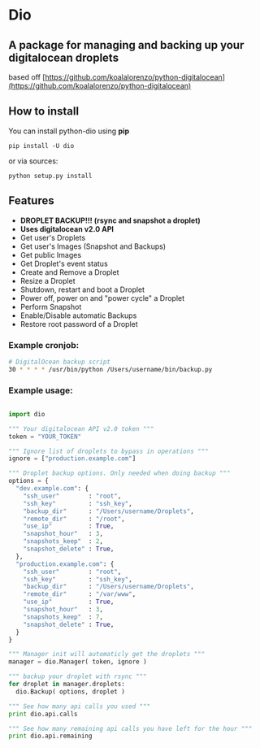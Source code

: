 # Dio
## A package for managing and backing up your digitalocean droplets
based off [https://github.com/koalalorenzo/python-digitalocean](https://github.com/koalalorenzo/python-digitalocean)


## How to install

You can install python-dio using **pip**

    pip install -U dio

or via sources:

    python setup.py install


## Features
* **DROPLET BACKUP!!! (rsync and snapshot a droplet)**
* **Uses digitalocean v2.0 API**
* Get user's Droplets
* Get user's Images (Snapshot and Backups)
* Get public Images
* Get Droplet's event status
* Create and Remove a Droplet
* Resize a Droplet
* Shutdown, restart and boot a Droplet
* Power off, power on and "power cycle" a Droplet
* Perform Snapshot
* Enable/Disable automatic Backups
* Restore root password of a Droplet


### Example cronjob:

```sh
# DigitalOcean backup script
30 * * * * /usr/bin/python /Users/username/bin/backup.py
```

### Example usage:

```python

import dio

""" Your digitalocean API v2.0 token """
token = "YOUR_TOKEN"

""" Ignore list of droplets to bypass in operations """
ignore = ["production.example.com"]

""" Droplet backup options. Only needed when doing backup """
options = {
  "dev.example.com": {
    "ssh_user"        : "root",
    "ssh_key"         : "ssh_key",
    "backup_dir"      : "/Users/username/Droplets",
    "remote_dir"      : "/root",
    "use_ip"          : True,
    "snapshot_hour"   : 3,
    "snapshots_keep"  : 2,
    "snapshot_delete" : True,
  },
  "production.example.com": {
    "ssh_user"        : "root",
    "ssh_key"         : "ssh_key",
    "backup_dir"      : "/Users/username/Droplets",
    "remote_dir"      : "/var/www",
    "use_ip"          : True,
    "snapshot_hour"   : 3,
    "snapshots_keep"  : 7,
    "snapshot_delete" : True,
  }
}

""" Manager init will automaticly get the droplets """
manager = dio.Manager( token, ignore )

""" backup your droplet with rsync """
for droplet in manager.droplets:
  dio.Backup( options, droplet )

""" See how many api calls you used """
print dio.api.calls

""" See how many remaining api calls you have left for the hour """
print dio.api.remaining

```